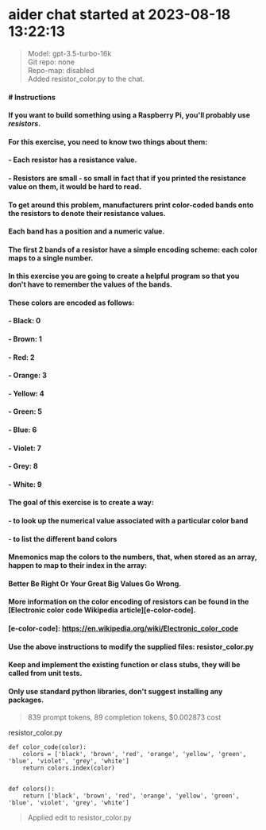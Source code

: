 
# aider chat started at 2023-08-18 13:22:13

> Model: gpt-3.5-turbo-16k  
> Git repo: none  
> Repo-map: disabled  
> Added resistor_color.py to the chat.  

#### # Instructions  
####   
#### If you want to build something using a Raspberry Pi, you'll probably use _resistors_.  
#### For this exercise, you need to know two things about them:  
####   
#### - Each resistor has a resistance value.  
#### - Resistors are small - so small in fact that if you printed the resistance value on them, it would be hard to read.  
####   
#### To get around this problem, manufacturers print color-coded bands onto the resistors to denote their resistance values.  
#### Each band has a position and a numeric value.  
####   
#### The first 2 bands of a resistor have a simple encoding scheme: each color maps to a single number.  
####   
#### In this exercise you are going to create a helpful program so that you don't have to remember the values of the bands.  
####   
#### These colors are encoded as follows:  
####   
#### - Black: 0  
#### - Brown: 1  
#### - Red: 2  
#### - Orange: 3  
#### - Yellow: 4  
#### - Green: 5  
#### - Blue: 6  
#### - Violet: 7  
#### - Grey: 8  
#### - White: 9  
####   
#### The goal of this exercise is to create a way:  
####   
#### - to look up the numerical value associated with a particular color band  
#### - to list the different band colors  
####   
#### Mnemonics map the colors to the numbers, that, when stored as an array, happen to map to their index in the array:  
#### Better Be Right Or Your Great Big Values Go Wrong.  
####   
#### More information on the color encoding of resistors can be found in the [Electronic color code Wikipedia article][e-color-code].  
####   
#### [e-color-code]: https://en.wikipedia.org/wiki/Electronic_color_code  
####   
#### ####  
####   
#### Use the above instructions to modify the supplied files: resistor_color.py  
#### Keep and implement the existing function or class stubs, they will be called from unit tests.  
#### Only use standard python libraries, don't suggest installing any packages.  
> 839 prompt tokens, 89 completion tokens, $0.002873 cost  

resistor_color.py
```
def color_code(color):
    colors = ['black', 'brown', 'red', 'orange', 'yellow', 'green', 'blue', 'violet', 'grey', 'white']
    return colors.index(color)


def colors():
    return ['black', 'brown', 'red', 'orange', 'yellow', 'green', 'blue', 'violet', 'grey', 'white']
```

> Applied edit to resistor_color.py  
